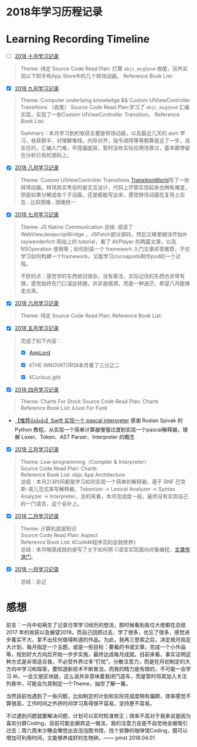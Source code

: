 # 2018年学习历程记录

# Learning Recording Timeline

- [ ] [2018 十月学习记录](./2018-09/2018-09-read-list.md)

> Theme:  待定
> Source Code Read Plan: 打算 `objc_msgSend` 收尾，另外实现以下知乎和App Store中的几个转场动画。
> Reference Book List:  



- [x] [2018 九月学习记录](./2018-09/2018-09-read-list.md)

> Theme: Computer underlying knowledge && Custom UIViewController Transitions （收尾）
> Source Code Read Plan:学习了 `objc_msgSend` 汇编实现，实现了一些Custom UIViewController Transition。
> Reference Book List: 
>
> Summary：本月学习到的收获主要是转场动画，以及最近几天的 asm 学习，收获颇丰，对理解堆栈，内存对齐，指令调用等等都算是近了一步。说实在的，汇编入门难，毕竟偏底层，暂时没有实际应用场景过，基本都停留在分析已有的源码上。



- [x] [2018 八月学习记录 ](./2018-08/2018-08-read-list.md)

> Theme:  Custom UIViewController Transitions
> [TransitionWorld](https://github.com/colourful987/2018-Read-Record/tree/master/Content/iOS/TransitionWorld/)写了一些转场动画。转场其实考验的是交互设计，代码上尽管实现起来也稍有难度，但是如果分解成各个子动画，还是都能写出来，感觉转场动画在复用上实在...比较困难...很难统一



- [x] [2018 七月学习记录](./2018-07/2018-07-read-list.md)

> Theme: JS Native Communication
> 总结: 阅读了 WebViewJavascriptBridge ，JSPatch部分源码，然后又稀里糊涂开始补 raywenderlich 网站上的 tutorial，看了 AVPlayer 的两篇文章，以及 NSOperation 使用等；如何封装一个 framework 入门文章非常推荐，不仅学习如何构建一个framework，又能学习cocoapods制作pod的一个过程。
>
> 不好的点：感觉学的东西依旧很杂，没有章法，实际记住的东西也非常有限，感觉始终在门口溜达转圈，并非是瓶颈，而是一种迷茫，希望八月能够走出来。



- [x] [2018 六月学习记录](./2018-06/2018-06-read-list.md)

> Theme: 待定 
> Source Code Read Plan:
> Reference Book List:  



* [x] [2018 五月学习记录](./2018-05/2018-05-read-list.md)

> 完成了如下内容：
>
> - [x] [AppLord]()
>
> - [x] 《THE INNOVATORS》本月看了三分之二
> - [x] 《Curious git》




* [x] [2018 四月学习记录](./2018-04/2018-04-read-list.md)

> Theme: Charts For Stock 
> Source Code Read Plan: Charts      
> Reference Book List: 《Just For Fun》

* [【推荐👍👍👍】Swift 实现一个 pascal interpreter](https://github.com/colourful987/2018-Read-Record/tree/master/Content/iOS/Pascal%20Interperter/Swift%20Version)  感谢 Ruslan Spivak 的 Python 教程，从实现一个简单计算器慢慢过渡到实现一个pascal解释器，理解 Lexer、Token、AST Parser、Interpreter 的概念




* [x] [2018 三月学习记录 ](./2018-03/2018-03-read-list.md)


> Theme: Low-programming（Compiler & Interpreter）    
> Source Code Read Plan:  Charts     
> Reference Book List: objc App Architecture    
> 总结：本月2/3时间都是学习如何实现一个简单的解释器，基于 BNF 巴克斯-诺儿范式来写解释器，Tokenizer -> Lexical Analyzer -> Syntax Analyzer -> Interpreter。总的来看，本月完成度一般，最终没有实现自己的一门语言，这个会补上。



* [x] [2018 二月学习记录 ](./2018-02/2018-02-read-list.md)


> Theme: 计算机底层知识    
> Source Code Read Plan: Aspect      
> Reference Book List: 《Code》《程序员的自我修养》    
> 总结：本月略感成就的是写了关于如何用 C语言实现面向对象编程，[文章传送门](./2018-02/resource/C_IMP_Runtime.md)。




* [x] [2018 一月学习记录 ](./2018-01/2018-01-read-list.md)


> 总结：杂记



# 感想

前言：一月中旬萌生了记录日常学习经历的想法，那时候看到各位大佬都在总结 2017 年的收获以及展望2018。而自己回顾过去，学了很多，也忘了很多，感觉进步着实不大，拿不出任何值得称道的作品。为此，我再三思索之后，决定按月指定大计划，每月指定一个主题，或是一些目标：要看的书或文章，完成一个小作品等，规划好大方向后开始一步步实施，最终达成每月成就。目前来看，事实证明这种方式是非常适合我，不必受外界过多“打扰”，分散注意力，而是在月初制定的大方向中学习和探索，要知道新技术不断冒泡，而我的精力是有限的，不可能一会学习 AI，一会又是区块链，这么说并非意味着我闭门造车，而是暂时将其加入关注列表中，可能会为其制定一个Theme，抽空了解一番。

当然目前也遇到了一些问题，比如制定的计划和实际完成度稍有偏颇，效率感觉不算很高，工作时间之外挤时间学习真得很不容易，坚持更不容易。

不过遇到问题就要解决问题，计划可以实时校准修正；效率不高对于我来说是因为喜欢分屏Coding，目前可能会摒弃这一做法，我的注意力总是不自觉地会被吸引过去；周六周末少睡会懒觉出去泡泡图书馆，找个安静的咖啡馆Coding，既可以增加可利用时间，又能够养成好的生物钟。—— pmst  2018.04.01 